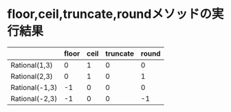 # floor,ceil,truncate,roundメソッドの実行結果

| | floor | ceil | truncate | round |
| --- | --- | --- | --- | --- |
| Rational(1,3) | 0 | 1 | 0 | 0 |
| Rational(2,3) | 0 | 1 | 0 | 1 |
| Rational(-1,3) | -1 | 0 | 0 | 0 |
| Rational(-2,3) | -1 | 0 | 0 | -1 |
